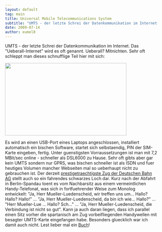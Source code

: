 ```yaml
---
layout: default
tag: main
title: Universal Mobile Telecommunications System
subtitle: "UMTS - der letzte Schrei der Datenkommunikation im Internet. Das "Ueberall-Internet" wird es oft genannt. Ueberall? Mitnichten. Sehr oft schleppt man dieses schnufflige Teil hier mit sich:nn nnEs wird an einen USB-Port eines Laptops angeschlossen,&hellip;"
date: 2009-07-14
author: eumel8
---
```


UMTS - der letzte Schrei der Datenkommunikation im Internet. Das "Ueberall-Internet" wird es oft genannt. Ueberall? Mitnichten. Sehr oft schleppt man dieses schnufflige Teil hier mit sich:

<div class="image_block"><img src="http://blog.eumelnet.de/blogs/media/blogs/blog/vodafone-umts-stick.jpg" alt="" title="" width="400" height="239" /></div> 

Es wird an einen USB-Port eines Laptops angeschlossen, installiert automatisch ein bischen Software, startet sich selbstaendig, PIN der SIM-Karte eingeben, fertig. Unter guenstigsten Vorraussetzungen ist man mit 7,2 MBit/sec online - schneller als DSL6000 zu Hause.
Sehr oft gibts aber gar kein UMTS sondern nur GPRS, was bischen schneller ist als ISDN und fuer heutiges Volumen mancher Webseiten mal so ueberhaupt nicht zu gebrauchen ist.
Der derzeit <a href="http://www.bahn.de/p/view/service/zug/fahrzeuge/ice_sprinter.shtml">prestigetraechtigste Zug der Deutschen Bahn AG</a> stellt auch so ein fahrendes schwarzes Loch dar. Kurz nach der Abfahrt in Berlin-Spandau toent es vom Nachbarsitz aus einem vermeintlichen Handy-Telefonat, was sich in fortfuehrender Weise zum Monolog entwickelt: "Ja, Herr Mueller-Luedenscheid, wir treffen uns um... Hallo? Hallo? Hallo!" ... "Ja, Herr Mueller-Luedenscheid, da bin ich wie... Hallo?" ... "Herr Mueller-Lue ... Hallo? Sch..." ... "Ja, Herr Mueller-Luedenscheid, die Verbindung ist nicht so gut".
Kann ja auch daran liegen, dass ich parallel einen Sitz vorher die spartanisch am Zug vorbeifliegenden Handywellen mit besagter UMTS-Karte eingefangen habe. Besonders gluecklich war ich damit auch nicht. Lest lieber mal ein <a href="http://www.axelhacke.de/">Buch</a>!
